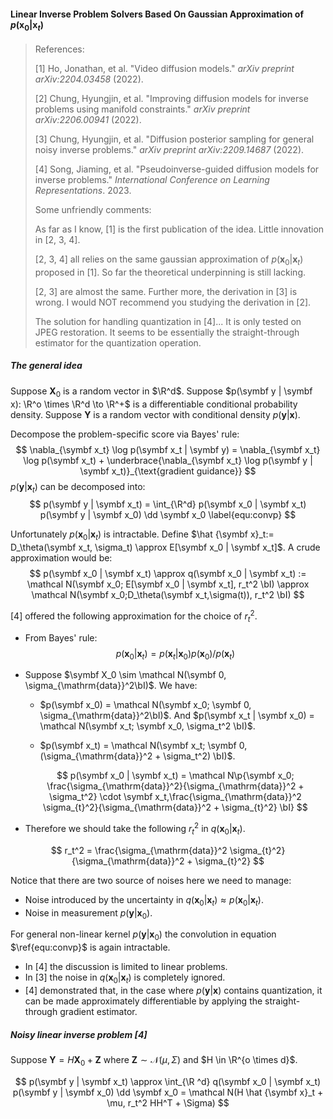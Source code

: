 #### Linear Inverse Problem Solvers Based On Gaussian Approximation of  $p(\symbf x_0 | \symbf x_t)$

> References:
>
> [1] Ho, Jonathan, et al. "Video diffusion models." *arXiv preprint arXiv:2204.03458* (2022).
>
> [2] Chung, Hyungjin, et al. "Improving diffusion models for inverse problems using manifold constraints." *arXiv preprint arXiv:2206.00941* (2022).
>
> [3] Chung, Hyungjin, et al. "Diffusion posterior sampling for general noisy inverse problems." *arXiv preprint arXiv:2209.14687* (2022).
>
> [4] Song, Jiaming, et al. "Pseudoinverse-guided diffusion models for inverse problems." *International Conference on Learning Representations*. 2023.
>
> Some unfriendly comments:
>
> As far as I know, [1] is the first publication of the idea. Little innovation in [2, 3, 4].
>
> [2, 3, 4] all relies on the same gaussian approximation of $p(\symbf x_0 | \symbf x_t)$ proposed in [1]. So far the theoretical underpinning is still lacking.
>
> [2, 3] are almost the same. Further more, the derivation in [3] is wrong. I would NOT recommend you studying the derivation in [2].
>
> The solution for handling quantization in [4]... It is only tested on JPEG restoration. It seems to be essentially the straight-through estimator for the quantization operation.

##### The general idea

Suppose $\symbf X_0$ is a random vector in $\R^d$. Suppose $p(\symbf y | \symbf x): \R^o \times \R^d \to \R^+$ is a differentiable conditional probability density. Suppose $\symbf Y$ is a random vector with conditional density $p(\symbf y | \symbf x)$.

Decompose the problem-specific score via Bayes' rule:
$$
\nabla_{\symbf x_t} \log p(\symbf x_t | \symbf y) = \nabla_{\symbf x_t} \log p(\symbf x_t) + \underbrace{\nabla_{\symbf x_t} \log p(\symbf y | \symbf x_t)}_{\text{gradient guidance}}
$$
$p(\symbf y | \symbf x_t)$ can be decomposed into:
$$
p(\symbf y | \symbf x_t) = \int_{\R^d} p(\symbf x_0 | \symbf x_t) p(\symbf y | \symbf x_0) \dd \symbf x_0
\label{equ:convp}
$$

Unfortunately $p(\symbf x_0 | \symbf x_t)$ is intractable. Define $\hat {\symbf x}_t:= D_\theta(\symbf x_t, \sigma_t) \approx E[\symbf x_0 | \symbf x_t]$. A crude approximation would be:
$$
p(\symbf x_0 | \symbf x_t) \approx q(\symbf x_0 | \symbf x_t) := \mathcal N(\symbf x_0; E[\symbf x_0 | \symbf x_t], r_t^2 \bI) \approx \mathcal N(\symbf x_0;D_\theta(\symbf x_t,\sigma(t)), r_t^2 \bI)
$$

[4] offered the following approximation for the choice of $r_t^2$.

- From Bayes' rule:
  $$
  p(\symbf x_0 | \symbf x_t) = p(\symbf x_t | \symbf x_0) p(\symbf x_0) / p(\symbf x_t)
  $$

- Suppose $\symbf X_0 \sim \mathcal N(\symbf 0, \sigma_{\mathrm{data}}^2\bI)$. We have:

  - $p(\symbf x_0) = \mathcal N(\symbf x_0; \symbf 0, 	\sigma_{\mathrm{data}}^2\bI)$. And $p(\symbf x_t | \symbf x_0) = \mathcal N(\symbf x_t; \symbf x_0, \sigma_t^2 \bI)$.

  - $p(\symbf x_t) = \mathcal N(\symbf x_t; \symbf 0, (\sigma_{\mathrm{data}}^2 + \sigma_t^2) \bI)$.

  $$
  p(\symbf x_0 | \symbf x_t) = \mathcal N\p{\symbf x_0; \frac{\sigma_{\mathrm{data}}^2}{\sigma_{\mathrm{data}}^2 + \sigma_t^2} \cdot \symbf x_t,\frac{\sigma_{\mathrm{data}}^2 \sigma_{t}^2}{\sigma_{\mathrm{data}}^2 + \sigma_{t}^2} \bI}
  $$

- Therefore we should take the following $r_t^2$ in $q(\symbf x_0 | \symbf x_t)$.

$$
r_t^2 = \frac{\sigma_{\mathrm{data}}^2 \sigma_{t}^2}{\sigma_{\mathrm{data}}^2 + \sigma_{t}^2}
$$

Notice that there are two source of noises here we need to manage:

- Noise introduced by the uncertainty in $q(\symbf x_0 | \symbf x_t) \approx p(\symbf x_0 | \symbf x_t)$.
- Noise in measurement $p(\symbf y | \symbf x_0)$.

For general non-linear kernel $p(\symbf y | \symbf x_0)$ the convolution in equation $\ref{equ:convp}$ is again intractable.

- In [4] the discussion is limited to linear problems.
- In [3] the noise in $q(\symbf x_0 | \symbf x_t)$ is completely ignored.
- [4] demonstrated that, in the case where $p(\symbf y | \symbf x)$ contains quantization, it can be made approximately differentiable by applying the straight-through gradient estimator.

##### Noisy linear inverse problem [4]

Suppose $\symbf Y = H\symbf X_0 + \symbf Z$ where $\symbf Z \sim \mathcal N(\mu, \Sigma)$ and $H \in \R^{o \times d}$.

$$
p(\symbf y | \symbf x_t) \approx \int_{\R
^d} q(\symbf x_0 | \symbf x_t) p(\symbf y | \symbf x_0) \dd \symbf x_0 = \mathcal N(H \hat {\symbf x}_t + \mu, r_t^2 HH^T + \Sigma)
$$
